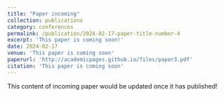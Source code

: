 ```yaml
---
title: "Paper incoming"
collection: publications
category: conferences
permalink: /publication/2024-02-17-paper-title-number-4
excerpt: 'This paper is coming soon!'
date: 2024-02-17
venue: 'This paper is coming soon'
paperurl: 'http://academicpages.github.io/files/paper3.pdf'
citation: 'This paper is coming soon'
---
```


This content of incoming paper would be updated once it has published!
